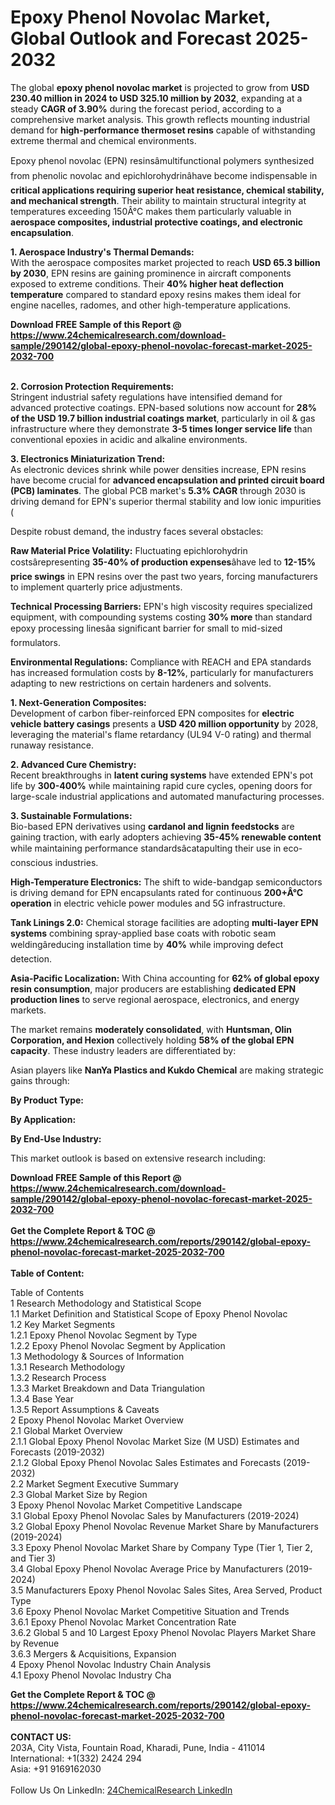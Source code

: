 <h1>Epoxy Phenol Novolac Market, Global Outlook and Forecast 2025-2032</h1><p>The global <strong>epoxy phenol novolac market</strong> is projected to grow from <strong>USD 230.40 million in 2024 to USD 325.10 million by 2032</strong>, expanding at a steady <strong>CAGR of 3.90%</strong> during the forecast period, according to a comprehensive market analysis. This growth reflects mounting industrial demand for <strong>high-performance thermoset resins</strong> capable of withstanding extreme thermal and chemical environments.</p><p>Epoxy phenol novolac (EPN) resinsâmultifunctional polymers synthesized from phenolic novolac and epichlorohydrinâhave become indispensable in <strong>critical applications requiring superior heat resistance, chemical stability, and mechanical strength</strong>. Their ability to maintain structural integrity at temperatures exceeding 150Â°C makes them particularly valuable in <strong>aerospace composites, industrial protective coatings, and electronic encapsulation</strong>.</p><p><strong>1. Aerospace Industry's Thermal Demands:</strong><br>
With the aerospace composites market projected to reach <strong>USD 65.3 billion by 2030</strong>, EPN resins are gaining prominence in aircraft components exposed to extreme conditions. Their <strong>40% higher heat deflection temperature</strong> compared to standard epoxy resins makes them ideal for engine nacelles, radomes, and other high-temperature applications.</p><div><b>Download FREE Sample of this Report @ 
            <a href="https://www.24chemicalresearch.com/download-sample/290142/global-epoxy-phenol-novolac-forecast-market-2025-2032-700">
            https://www.24chemicalresearch.com/download-sample/290142/global-epoxy-phenol-novolac-forecast-market-2025-2032-700</a></b></div><br><p><strong>2. Corrosion Protection Requirements:</strong><br>
Stringent industrial safety regulations have intensified demand for advanced protective coatings. EPN-based solutions now account for <strong>28% of the USD 19.7 billion industrial coatings market</strong>, particularly in oil &amp; gas infrastructure where they demonstrate <strong>3-5 times longer service life</strong> than conventional epoxies in acidic and alkaline environments.</p><p><strong>3. Electronics Miniaturization Trend:</strong><br>
As electronic devices shrink while power densities increase, EPN resins have become crucial for <strong>advanced encapsulation and printed circuit board (PCB) laminates</strong>. The global PCB market's <strong>5.3% CAGR</strong> through 2030 is driving demand for EPN's superior thermal stability and low ionic impurities (

</p><p>Despite robust demand, the industry faces several obstacles:</p><p><strong>Raw Material Price Volatility:</strong> Fluctuating epichlorohydrin costsârepresenting <strong>35-40% of production expenses</strong>âhave led to <strong>12-15% price swings</strong> in EPN resins over the past two years, forcing manufacturers to implement quarterly price adjustments.</p><p><strong>Technical Processing Barriers:</strong> EPN's high viscosity requires specialized equipment, with compounding systems costing <strong>30% more</strong> than standard epoxy processing linesâa significant barrier for small to mid-sized formulators.</p><p><strong>Environmental Regulations:</strong> Compliance with REACH and EPA standards has increased formulation costs by <strong>8-12%</strong>, particularly for manufacturers adapting to new restrictions on certain hardeners and solvents.</p><p><strong>1. Next-Generation Composites:</strong><br>
Development of carbon fiber-reinforced EPN composites for <strong>electric vehicle battery casings</strong> presents a <strong>USD 420 million opportunity</strong> by 2028, leveraging the material's flame retardancy (UL94 V-0 rating) and thermal runaway resistance.</p><p><strong>2. Advanced Cure Chemistry:</strong><br>
Recent breakthroughs in <strong>latent curing systems</strong> have extended EPN's pot life by <strong>300-400%</strong> while maintaining rapid cure cycles, opening doors for large-scale industrial applications and automated manufacturing processes.</p><p><strong>3. Sustainable Formulations:</strong><br>
Bio-based EPN derivatives using <strong>cardanol and lignin feedstocks</strong> are gaining traction, with early adopters achieving <strong>35-45% renewable content</strong> while maintaining performance standardsâcatapulting their use in eco-conscious industries.</p><p><strong>High-Temperature Electronics:</strong> The shift to wide-bandgap semiconductors is driving demand for EPN encapsulants rated for continuous <strong>200+Â°C operation</strong> in electric vehicle power modules and 5G infrastructure.</p><p><strong>Tank Linings 2.0:</strong> Chemical storage facilities are adopting <strong>multi-layer EPN systems</strong> combining spray-applied base coats with robotic seam weldingâreducing installation time by <strong>40%</strong> while improving defect detection.</p><p><strong>Asia-Pacific Localization:</strong> With China accounting for <strong>62% of global epoxy resin consumption</strong>, major producers are establishing <strong>dedicated EPN production lines</strong> to serve regional aerospace, electronics, and energy markets.</p><p>The market remains <strong>moderately consolidated</strong>, with <strong>Huntsman, Olin Corporation, and Hexion</strong> collectively holding <strong>58% of the global EPN capacity</strong>. These industry leaders are differentiated by:</p><p>Asian players like <strong>NanYa Plastics and Kukdo Chemical</strong> are making strategic gains through:</p><p><strong>By Product Type:</strong></p><p><strong>By Application:</strong></p><p><strong>By End-Use Industry:</strong></p><p>This market outlook is based on extensive research including:</p><div><b>Download FREE Sample of this Report @ 
            <a href="https://www.24chemicalresearch.com/download-sample/290142/global-epoxy-phenol-novolac-forecast-market-2025-2032-700">
            https://www.24chemicalresearch.com/download-sample/290142/global-epoxy-phenol-novolac-forecast-market-2025-2032-700</a></b></div><br><div><b>Get the Complete Report & TOC @ 
            <a href="https://www.24chemicalresearch.com/reports/290142/global-epoxy-phenol-novolac-forecast-market-2025-2032-700">
            https://www.24chemicalresearch.com/reports/290142/global-epoxy-phenol-novolac-forecast-market-2025-2032-700</a></b></div><br>
            <b>Table of Content:</b><p>Table of Contents<br />
1 Research Methodology and Statistical Scope<br />
1.1 Market Definition and Statistical Scope of Epoxy Phenol Novolac<br />
1.2 Key Market Segments<br />
1.2.1 Epoxy Phenol Novolac Segment by Type<br />
1.2.2 Epoxy Phenol Novolac Segment by Application<br />
1.3 Methodology & Sources of Information<br />
1.3.1 Research Methodology<br />
1.3.2 Research Process<br />
1.3.3 Market Breakdown and Data Triangulation<br />
1.3.4 Base Year<br />
1.3.5 Report Assumptions & Caveats<br />
2 Epoxy Phenol Novolac Market Overview<br />
2.1 Global Market Overview<br />
2.1.1 Global Epoxy Phenol Novolac Market Size (M USD) Estimates and Forecasts (2019-2032)<br />
2.1.2 Global Epoxy Phenol Novolac Sales Estimates and Forecasts (2019-2032)<br />
2.2 Market Segment Executive Summary<br />
2.3 Global Market Size by Region<br />
3 Epoxy Phenol Novolac Market Competitive Landscape<br />
3.1 Global Epoxy Phenol Novolac Sales by Manufacturers (2019-2024)<br />
3.2 Global Epoxy Phenol Novolac Revenue Market Share by Manufacturers (2019-2024)<br />
3.3 Epoxy Phenol Novolac Market Share by Company Type (Tier 1, Tier 2, and Tier 3)<br />
3.4 Global Epoxy Phenol Novolac Average Price by Manufacturers (2019-2024)<br />
3.5 Manufacturers Epoxy Phenol Novolac Sales Sites, Area Served, Product Type<br />
3.6 Epoxy Phenol Novolac Market Competitive Situation and Trends<br />
3.6.1 Epoxy Phenol Novolac Market Concentration Rate<br />
3.6.2 Global 5 and 10 Largest Epoxy Phenol Novolac Players Market Share by Revenue<br />
3.6.3 Mergers & Acquisitions, Expansion<br />
4 Epoxy Phenol Novolac Industry Chain Analysis<br />
4.1 Epoxy Phenol Novolac Industry Cha</p><div><b>Get the Complete Report & TOC @ 
            <a href="https://www.24chemicalresearch.com/reports/290142/global-epoxy-phenol-novolac-forecast-market-2025-2032-700">
            https://www.24chemicalresearch.com/reports/290142/global-epoxy-phenol-novolac-forecast-market-2025-2032-700</a></b></div><br><b>CONTACT US:</b><br>
            203A, City Vista, Fountain Road, Kharadi, Pune, India - 411014<br>
            International: +1(332) 2424 294<br>
            Asia: +91 9169162030 <br><br>
            Follow Us On LinkedIn: <a href="https://www.linkedin.com/company/24chemicalresearch/">24ChemicalResearch LinkedIn</a>